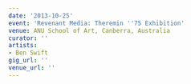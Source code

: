 ```yaml
---
date: '2013-10-25'
event: 'Revenant Media: Theremin ''75 Exhibition'
venue: ANU School of Art, Canberra, Australia
curator: ''
artists:
- Ben Swift
gig_url: ''
venue_url: ''
---
```

